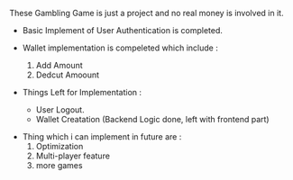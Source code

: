 These Gambling Game is just a project and no real money is involved in it.

- Basic Implement of User Authentication is completed.
- Wallet implementation is compeleted which include :
     1. Add Amount
     2. Dedcut Amoount
 
- Things Left for Implementation :
   - User Logout.
   - Wallet Creatation (Backend Logic done, left with frontend part)


 * Thing which i can implement in future are :
    1. Optimization
    2. Multi-player feature
    3. more games
